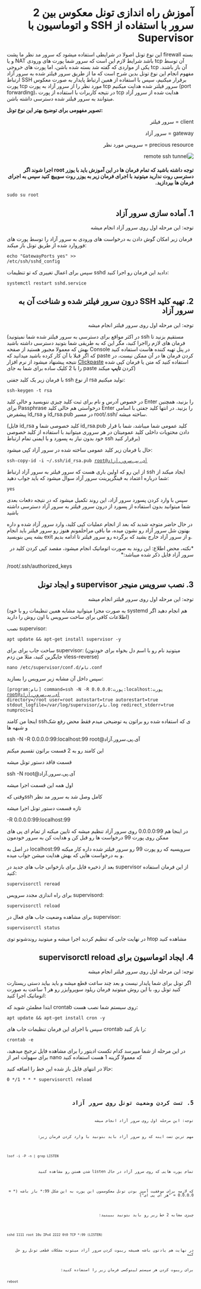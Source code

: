 <h1 id="rtl-markdown" dir="rtl">آموزش راه اندازی تونل معکوس بین 2 سرور با استفاده از SSH و اتوماسیون با Supervisor</h1>

این نوع تونل اصولا در شرایطی استفاده میشود که سرور مد نظر ما پشت firewall بسته و یا NAT باشد
شرایط لازم این است که سرور شما پورت های ورودی tcp آن توسط یکی از مواردی که گفته شد بسته شده باشن، اما پورت های خروجی tcp آن باز باشند.
مفهوم انجام این نوع تونل بدین شرح است که ما از طریق سرور فیلتر شده به سرور آزاد ارتباط SSH برقرار میکنیم، سپس با استفاده از همین ارتباط پایدار به صورت معکوس پورت tcp مورد نظر را از سرور آزاد به پورت tcp سرور فیلتر شده هدایت میکنیم (port forwarding)، در نتیجه کاربرات با استفاده از پورت tcp هدایت شده از سرور آزاد میتوانند به سرور فیلتر شده دسترسی داشته باشن.


**تصویر مفهومی برای توضیح بهتر این نوع تونل:**
<p dir="rtl">client = سرور فیلتر</p>
<p dir="rtl">gateway = سرور آزاد</p>
<p dir="rtl">precious resource = سرویس مورد نظر</p>

<p dir="rtl"><img src="https://user-images.githubusercontent.com/104469759/235637820-ae1e5c76-78bc-4c4b-ab51-129c517dde34.png" alt="remote ssh tunnel" title="Remote SSH Tunnel Concept"></p>


<h4 dir="rtl">توجه داشته باشید که تمام فرمان ها در این آموزش باید با یوزر root اجرا شوند
اگر دسترسی روت ندارید میتونید با اجرای فرمان زیر به یوزر روت سوییچ کنید سپس به اجرای فرمان ها بپردازید.</h4>
<code>sudo su root</code>


<h2 dir="rtl">1. آماده سازی سرور آزاد</h2>
<p dir="rtl">توجه: این مرحله اول روی سرور آزاد انجام میشه</p>

فرمان زیر امکان گوش دادن به درخواست های ورودی به سرور آزاد را توسط پورت های فوروارد شده از طریق تونل باز میکند:

<code>echo "GatewayPorts yes" >> /etc/ssh/sshd_config</code>

سپس برای اعمال تغییری که تو تنظیمات sshd دادید این فرمان رو اجرا کنید:

<code>systemctl restart sshd.service</code>


<h2 dir="rtl">2. تهیه کلید SSH درون سرور فیلتر شده و شناخت آن به سرور آزاد</h2>
<p dir="rtl">توجه: این مرحله اول روی سرور فیلتر انجام میشه</p>

(در اکثر مواقع برای دسترسی به سرور فیلتر شده شما نمیتونید ssh مستقیم بزنید تا فرمان های لازم رااجرا کنید، مگر این که به طریقی شما بتونید دسترسی داشته باشید بهش که معمولا مجبور هستید از صفحه Console در پنل تهیه کننده هاست استفاده کنید که اگر قبلا با آن کار کرده باشید میدانید که paste کردن فرمان ها در آن ممکن نیست، در نتیجه پیشنهاد میشود از نرم افزار <a href="https://github.com/Collective-Software/ClickPaste">Clickpaste</a> استفاده کنید که متن یا فرمان کپی شده را با 2 کلیک ساده برای شما به جای paste کردن **تایپ** میکند)

با فرمان زیر یک کلید جفتی ssh از نوع rsa تولید میکنیم:

<code>ssh-keygen -t rsa</code>


در خصوص آدرس و نام برای ثبت کلید چیزی ننویسید و خالی کلید Enter را بزنید، همچنین برای Passphrase درخواستی هم خالی کلید Enter را بزنید.
در انتها کلید جفتی با اسامی پیشفرض id_rsa و id_rsa.pub در مسیر root/.ssh/ ساخته میشه.

(فایل id_rsa کلید خصوصی شما و id_rsa.pub کلید عمومی شما میباشد، شما با قرار دادن محتویات داخلی کلید عمومیتان در هر سروری میتوانید با استفاده از کلید خصوصی خود بدون نیاز به پسورد و با ایمنی تمام ارتباط ssh برقرار کنید)

حال با فرمان زیر کلید عمومی ساخته شده در سرور آزاد کپی میشود:

<code>ssh-copy-id -i ~/.ssh/id_rsa.pub root@آی.پی.سرور.آزاد</code>


از این رو که اولین باری هست که سرور فیلتر به سرور آزاد ارتباط ssh ایجاد میکند از شما درباره اعتماد به فینگرپرینت سرور آزاد سوال میشود که باید جواب دهید:

<code>yes</code>

سپس با وارد کردن پسورد سرور آزاد، این روند تکمیل میشود که در نتیجه دفعات بعدی شما میتوانید بدون استفاده از پسورد از درون سرور فیلتر به سرور آزاد دسترسی داشته باشید

در حال حاضر متوجه شدید که بعد از انجام عملیات کپی کلید، وارد سرور آزاد شده و داره بهتون شل سرور آزاد رو نشون میده، ما باقی مراحلمونم هنوز رو سرور فیلتر باید انجام بشه پس بنویسید exit و از سرور آزاد خارج بشید که برگرده رو سرور فیلتر تا ادامه بدیم.

<p dir="rtl">*نکته، محض اطلاع: این روند به صورت اتوماتیک انجام میشود، مقصد کپی کردن کلید در سرور آزاد  فایل ذکر شده میباشد:*

/root/.ssh/authorized_keys</p>

<h2 dir="rtl">3. نصب سرویس منیجر supervisor و ایجاد تونل</h2>
<p dir="rtl">توجه: این مرحله اول روی سرور فیلتر انجام میشه</p>

(به صورت مجزا میتوانید مشابه همین تنظیمات رو با خود systemd هم انجام دهید اگر اطلاعات کافی برای ساخت سرویس با اون روش را دارید)

نصب supervisor:

<code>apt update && apt-get install supervisor -y</code>

ساخت جاب برای برای supervisor: (میتونید نام رو با اسم دل بخواه برای خودتون جایگزین کنید، مثلا من زدم vless-reverse)

<code>nano /etc/supervisor/conf.d/نام.conf</code>

سپس داخل آن مشابه زیر سرویس را بسازید:

<code>[program:نام]
command=ssh -N -R 0.0.0.0:پورت:localhost:پورت root@آی.پی.سرور.آزاد
directory=/root
user=root
autostart=true
autorestart=true
stdout_logfile=/var/log/supervisor/نام.log
redirect_stderr=true
numprocs=1</code>

<p>اینجا من کامند sshی که استفاده شده رو براتون یه توضیحی میدم فقط محض رفع شک و شبهه ها</p>
<p>ssh -N -R 0.0.0.0:99:localhost:99 root@آی.پی.سرور.آزاد</p>
<p>این کامند رو به 2 قسمت براتون تقسیم میکنم</p>
<p>قسمت فاقد دستور تونل میشه</p>
<p>ssh -N root@آی.پی.سرور.آزاد</p>
<p>اول همه این قسمت اجرا میشه</p>
<p>وقتی کهssh کامل وصل شد به سرور مد نظر</p>
<p>تازه قسمت دستور تونل اجرا میشه</p>
<p>-R 0.0.0.0:99:localhost:99</p>
<p>در اینجا هم 0.0.0.0:99 روی سرور آزاد تنظیم میشه که تایین میکنه از تمام ای پی های ممکن روی پورت 99 درخواست ها رو قبل کن و هدایت کن به سرور خودمون</p>
<p>در اصل به localhost:99 سرویسیه که رو پورت 99 رو سرور فیلتر شده داره کار میکنه و به درخواست هایی که بهش هدایت میشن جواب میده.</p>



بعد از ذخیره فایل برای بازخوانی جاب های جدید در supervisor از این فرمان استفاده کنید:

<code>supervisorctl reread</code>

برای راه اندازی مجدد سرویس supervisord:

<code>supervisorctl reload</code>

برای مشاهده وضعیت جاب های فعال در supervisor:

<code>supervisorctl status</code>


در نهایت جابی که تنظیم کردید اجرا میشه و میتونید روندشونو توی htop مشاهده کنید


<h2 dir="rtl">4. ایجاد اتوماسیون برای supervisorctl reload</h2>
<p dir="rtl">توجه: این مرحله اول روی سرور فیلتر انجام میشه</p>

اگر تونل برای شما پایدار نیست و بعد چند ساعت قطع میشه و باید بیاید دستی ریستارت کنید تونل رو، 
با این روش میتونید فرمان ریلود سوپروایزر رو هر 1 ساعت به صورت اتوماتیک اجرا کنید: 

 ابتدا مطمئن شوید که crontab روی سیستم شما نصب هست:

<code>apt update && apt-get install cron -y</code>

سپس با اجرای این فرمان تنظیمات جاب های crontab را باز کنید:

<code>crontab -e</code>

در این مرحله از شما میپرسد کدام تکست ادیتور را برای مشاهده فایل ترجیح میدهید، 
برای سهولت امر از nano که معمولا گزینه 1 هست استفاده کنید

حالا در انتهای فایل باز شده این خط را اضافه کنید:

<code>0 */1 * * * supervisorctl reload<code>

 
<h2 dir="rtl">5. تست کردن وضعیت تونل روی سرور آزاد</h2>
<p dir="rtl">توجه: این مرحله اول روی سرور آزاد انجام میشه</p>
<p dir="rtl">مهم ترین تست اینه که رو سرور آزاد باید بتونید با وارد کردن فرمان زیر:</p>

<code>lsof -i -P -n | grep LISTEN</code>


<p dir="rtl">تمام پورت هایی که روی سرور آزاد در حال listen شدن هستن رو مشاهده کنید</p>

<p dir="rtl">که لازمه برای موفقیت آمیز بودن تونل معکوسمون این پورت به این شکل 99:* باز باشه (* = 0.0.0.0 = "هر ای پی ای")</p>

<p dir="rtl">چیزی مشابه 2 خط زیر رو باید بتونید ببینید:</p>

<code>sshd   1111 root  10u IPv4 2222   0t0 TCP *:99 (LISTEN)</code>


<p dir="rtl">در نهایت هم یادتون باشه همیشه ریبوت کردن سرور آزاد میتونه مشکلات قطعی تونل رو حل کنه</p>
<p dir="rtl">برای ریبوت کردن هر سیستم لینوکسی فرمان زیر را استفاده کنید:</p>
<code>reboot</code>
